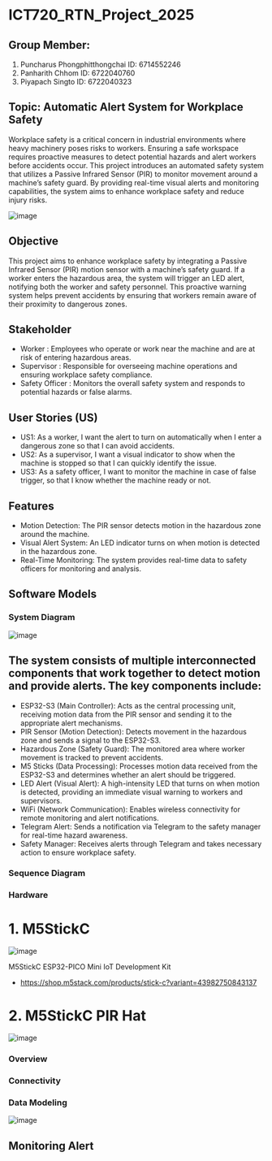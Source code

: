 # ICT720_RTN_Project_2025

## Group Member:                           
1. Puncharus Phongphitthongchai         ID: 6714552246
2. Panharith Chhom                      ID: 6722040760
3. Piyapach Singto                      ID: 6722040323

## Topic: Automatic Alert System for Workplace Safety  
Workplace safety is a critical concern in industrial environments where heavy machinery poses risks to workers. Ensuring a safe workspace requires proactive measures to detect potential hazards and alert workers before accidents occur. This project introduces an automated safety system that utilizes a Passive Infrared Sensor (PIR) to monitor movement around a machine’s safety guard. By providing real-time visual alerts and monitoring capabilities, the system aims to enhance workplace safety and reduce injury risks.

![image](https://github.com/user-attachments/assets/1444af24-c048-4244-a92a-c2dabd568507)



## Objective
This project aims to enhance workplace safety by integrating a Passive Infrared Sensor (PIR) motion sensor with a machine’s safety guard. If a worker enters the hazardous area, the system will trigger an LED alert, notifying both the worker and safety personnel. This proactive warning system helps prevent accidents by ensuring that workers remain aware of their proximity to dangerous zones. 

## Stakeholder
- Worker         : Employees who operate or work near the machine and are at risk of entering hazardous areas.
- Supervisor     : Responsible for overseeing machine operations and ensuring workplace safety compliance.
- Safety Officer : Monitors the overall safety system and responds to potential hazards or false alarms.
   
## User Stories (US)
- US1: As a worker, I want the alert to turn on automatically when I enter a dangerous zone so that I can avoid accidents.
- US2: As a supervisor, I want a visual indicator to show when the machine is stopped so that I can quickly identify the issue.
- US3: As a safety officer, I want to monitor the machine in case of false trigger, so that I know whether the machine ready or not.

## Features
- Motion Detection: The PIR sensor detects motion in the hazardous zone around the machine.
- Visual Alert System: An LED indicator turns on when motion is detected in the hazardous zone.
- Real-Time Monitoring: The system provides real-time data to safety officers for monitoring and analysis.

## Software Models

### System Diagram 
![image](https://github.com/user-attachments/assets/0c9c5bcb-96dd-4ca3-88c7-c4d724aba9e6) 

## The system consists of multiple interconnected components that work together to detect motion and provide alerts. The key components include:
- ESP32-S3 (Main Controller): Acts as the central processing unit, receiving motion data from the PIR sensor and sending it to the appropriate alert mechanisms.
- PIR Sensor (Motion Detection): Detects movement in the hazardous zone and sends a signal to the ESP32-S3.
- Hazardous Zone (Safety Guard): The monitored area where worker movement is tracked to prevent accidents.
- M5 Sticks (Data Processing): Processes motion data received from the ESP32-S3 and determines whether an alert should be triggered.
- LED Alert (Visual Alert): A high-intensity LED that turns on when motion is detected, providing an immediate visual warning to workers and supervisors.
- WiFi (Network Communication): Enables wireless connectivity for remote monitoring and alert notifications.
- Telegram Alert: Sends a notification via Telegram to the safety manager for real-time hazard awareness.
- Safety Manager: Receives alerts through Telegram and takes necessary action to ensure workplace safety.



### Sequence Diagram

### Hardware

# 1. M5StickC
![image](https://github.com/user-attachments/assets/7f0985f2-6643-460d-b90f-8aaab5665339)

M5StickC ESP32-PICO Mini IoT Development Kit
  - https://shop.m5stack.com/products/stick-c?variant=43982750843137
    
# 2. M5StickC PIR Hat
![image](https://github.com/user-attachments/assets/5fd6d676-ee6e-4539-bf4b-e3fe0b94dc2f)

### Overview

### Connectivity

### Data Modeling
![image](https://github.com/user-attachments/assets/fefe4e16-a9e2-462b-9caf-dbe8ebac99f6)




## Monitoring Alert




